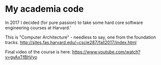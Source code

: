 # My academia code

In 2017 I decided (for pure passion) to take some hard core software engineering courses at Harvard.'

This is "Computer Architecture" - needless to say, one from the foundation tracks.
http://sites.fas.harvard.edu/~cscie287/fall2017/index.html

Final video of the course is here:
https://www.youtube.com/watch?v=gvAxTfBhVyo
